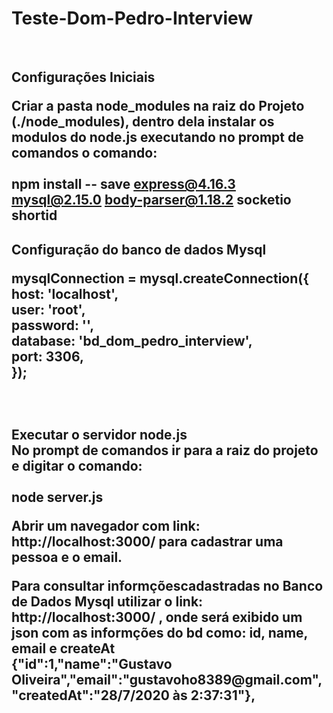 # Teste-Dom-Pedro-Interview
<br>
<P><h2>Configurações Iniciais</h2</P><br>

Criar a pasta node_modules na raiz do Projeto (./node_modules), dentro dela instalar os modulos do node.js executando no prompt de comandos o comando:<br><br> npm install -- save express@4.16.3 mysql@2.15.0 body-parser@1.18.2 socketio shortid
<br>
<P><h2>Configuração do banco de dados Mysql</h2</P>
<br>
<p>   
    mysqlConnection = mysql.createConnection({<br>
    host: 'localhost',<br>
    user: 'root',<br>
    password: '',<br>
    database: 'bd_dom_pedro_interview',<br>
    port: 3306,<br>
    });
</p>  
    <br>
<P><h2>Executar o servidor node.js</h2</P>
<br>
No prompt de comandos ir para a raiz do projeto e digitar o comando: <br><br>
node server.js
<br>
<p>Abrir um navegador com link: http://localhost:3000/  para cadastrar uma pessoa e o email.</p>

<p>Para consultar informçõescadastradas no Banco de Dados Mysql utilizar o link: http://localhost:3000/ , onde será exibido um json com as informções do bd como: id, name, email e createAt <br> {"id":1,"name":"Gustavo Oliveira","email":"gustavoho8389@gmail.com","createdAt":"28/7/2020 às 2:37:31"}, </p> 

